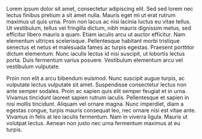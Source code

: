 Lorem ipsum dolor sit amet, consectetur adipiscing elit. Sed sed lorem nec lectus finibus pretium a sit amet nulla. Mauris eget mi ut erat rutrum maximus ut quis urna. Proin non lacus ac nisi lacinia luctus eu vitae tellus. Ut vestibulum, tellus vel fringilla dictum, nibh mauris dignissim metus, sed efficitur libero mauris a quam. Etiam iaculis arcu ut auctor efficitur. Nam elementum ultrices scelerisque. Pellentesque habitant morbi tristique senectus et netus et malesuada fames ac turpis egestas. Praesent porttitor dictum elementum. Nunc iaculis lectus id nisi suscipit, ut lobortis lectus porta. Duis fermentum varius posuere. Vestibulum elementum arcu vel vestibulum vulputate.

Proin non elit a arcu bibendum euismod. Nunc suscipit augue turpis, ac vulputate lectus vulputate sit amet. Suspendisse consectetur lectus non ante semper sodales. Proin ac sapien quis elit semper feugiat et in urna. Vivamus tincidunt laoreet sapien rutrum iaculis. Pellentesque et sapien in nisi mollis tincidunt. Aliquam vel ornare magna. Nunc imperdiet, diam a egestas congue, turpis mauris consequat leo, nec ornare nisi est vitae ante. Vivamus in felis at leo iaculis fermentum. Nam in viverra ligula. Mauris ut volutpat lectus. Aenean non justo nec urna fermentum maximus at eu turpis.